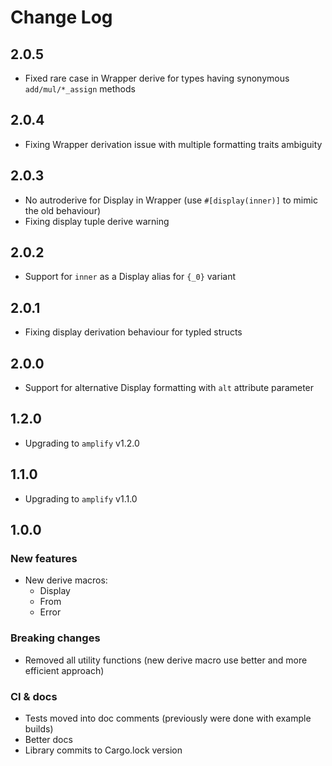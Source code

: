 Change Log
==========

2.0.5
-----
- Fixed rare case in Wrapper derive for types having synonymous 
  `add/mul/*_assign` methods

2.0.4
-----
- Fixing Wrapper derivation issue with multiple formatting traits ambiguity

2.0.3
-----
- No autroderive for Display in Wrapper (use `#[display(inner)]` to mimic the
  old behaviour)
- Fixing display tuple derive warning

2.0.2
-----
- Support for `inner` as a Display alias for `{_0}` variant

2.0.1
-----
- Fixing display derivation behaviour for typled structs

2.0.0
-----
- Support for alternative Display formatting with `alt` attribute parameter

1.2.0
-----
- Upgrading to `amplify` v1.2.0

1.1.0
-----
- Upgrading to `amplify` v1.1.0

1.0.0
-----
### New features
- New derive macros:
    * Display
    * From
    * Error
### Breaking changes
- Removed all utility functions (new derive macro use better and more
  efficient approach)
### CI & docs
- Tests moved into doc comments (previously were done with example builds)
- Better docs
- Library commits to Cargo.lock version
